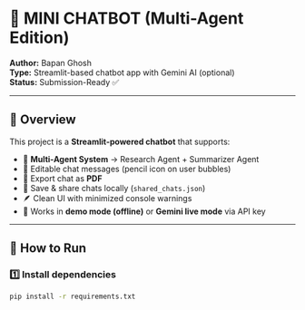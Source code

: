 # 🤖 MINI CHATBOT (Multi-Agent Edition)
**Author:** Bapan Ghosh  
**Type:** Streamlit-based chatbot app with Gemini AI (optional)  
**Status:** Submission-Ready ✅  

---

## 🌟 Overview
This project is a **Streamlit-powered chatbot** that supports:
- 🧠 **Multi-Agent System** → Research Agent + Summarizer Agent  
- 💬 Editable chat messages (pencil icon on user bubbles)  
- 📄 Export chat as **PDF**  
- 🔗 Save & share chats locally (`shared_chats.json`)  
- 🪶 Clean UI with minimized console warnings  
- 🧍 Works in **demo mode (offline)** or **Gemini live mode** via API key  

---

## 🚀 How to Run

### 1️⃣ Install dependencies
```bash
pip install -r requirements.txt
